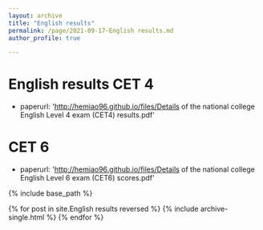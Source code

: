 ```yaml
---
layout: archive
title: "English results"
permalink: /page/2021-09-17-English results.md
author_profile: true

---
```

English results
CET 4
======
* paperurl: 'http://hemiao96.github.io/files/Details of the national college English Level 4 exam (CET4) results.pdf'

CET 6
======
* paperurl: 'http://hemiao96.github.io/files/Details of the national college English Level 6 exam (CET6) scores.pdf'

{% include base_path %} 


{% for post in site.English results reversed %}
  {% include archive-single.html %}
{% endfor %}
